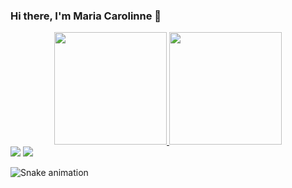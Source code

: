### Hi there, I'm Maria Carolinne 👋

<div align="center">
  <a href="https://github.com/Caroll8silva">
  <img height="180em" src="https://github-readme-stats.vercel.app/api?username=Caroll8silva&show_icons=true&theme=dracula&include_all_commits=true&count_private=true"/>
  <img height="180em" src="https://github-readme-stats.vercel.app/api/top-langs/?username=Caroll8silva&layout=compact&langs_count=7&theme=dracula"/>
</div>
 
<div>
  <a href = "mailto:contatorafaballerini@gmail.com"><img src="https://img.shields.io/badge/-Gmail-%23333?style=for-the-badge&logo=gmail&logoColor=white" target="_blank"></a>
  <a href="https://www.linkedin.com/in/rafaella-ballerini-45875016a" target="_blank"><img src="https://img.shields.io/badge/-LinkedIn-%230077B5?style=for-the-badge&logo=linkedin&logoColor=white" target="_blank"></a> 

  ![Snake animation](https://github.com/Caroll8silva/Caroll8silva/blob/output/github-contribution-grid-snake.svg)
